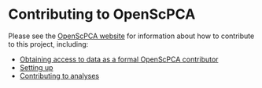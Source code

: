 # Contributing to OpenScPCA

Please see the [OpenScPCA website](https://openscpca.readthedocs.io/) for information about how to contribute to this project, including:


* [Obtaining access to data as a formal OpenScPCA contributor](https://openscpca.readthedocs.io/#become-a-contributor)
* [Setting up](https://openscpca.readthedocs.io/technical-setup)
* [Contributing to analyses](https://openscpca.readthedocs.io/contributing-to-analyses)


